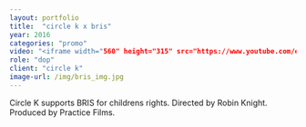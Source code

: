 ```yaml
---
layout: portfolio
title:  "circle k x bris"
year: 2016
categories: "promo"
video: "<iframe width="560" height="315" src="https://www.youtube.com/embed/dtn6dWw6qBw?rel=0&amp;controls=0&amp;showinfo=0" frameborder="0" allowfullscreen></iframe><iframe width="560" height="315" src="https://www.youtube.com/embed/dtn6dWw6qBw?rel=0&amp;controls=0&amp;showinfo=0" frameborder="0" allowfullscreen></iframe>"
role: "dop"
client: "circle k"
image-url: /img/bris_img.jpg
---
```


Circle K supports BRIS for childrens rights. Directed by Robin Knight. Produced by Practice Films.
